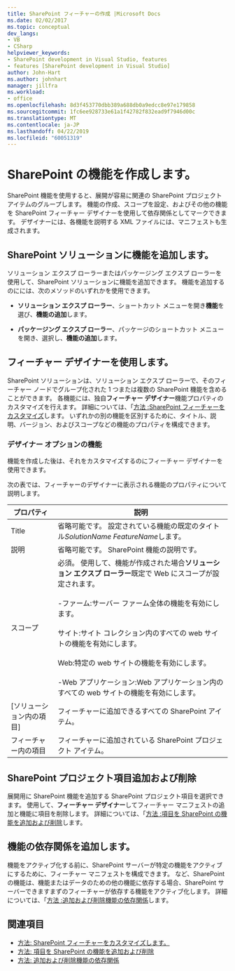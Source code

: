 ```yaml
---
title: SharePoint フィーチャーの作成 |Microsoft Docs
ms.date: 02/02/2017
ms.topic: conceptual
dev_langs:
- VB
- CSharp
helpviewer_keywords:
- SharePoint development in Visual Studio, features
- features [SharePoint development in Visual Studio]
author: John-Hart
ms.author: johnhart
manager: jillfra
ms.workload:
- office
ms.openlocfilehash: 8d3f453770dbb389a688db0a9edcc8e97e179858
ms.sourcegitcommit: 1fc6ee928733e61a1f42782f832ead9f7946d00c
ms.translationtype: MT
ms.contentlocale: ja-JP
ms.lasthandoff: 04/22/2019
ms.locfileid: "60051319"
---
```

# <a name="create-sharepoint-features"></a>SharePoint の機能を作成します。
  SharePoint 機能を使用すると、展開が容易に関連の SharePoint プロジェクト アイテムのグループします。 機能の作成、スコープを設定、およびその他の機能を SharePoint フィーチャー デザイナーを使用して依存関係としてマークできます。 デザイナーには、各機能を説明する XML ファイルには、マニフェストも生成されます。

## <a name="add-features-to-the-sharepoint-solution"></a>SharePoint ソリューションに機能を追加します。
 ソリューション エクスプ ローラーまたはパッケージング エクスプ ローラーを使用して、SharePoint ソリューションに機能を追加できます。 機能を追加するのにには、次のメソッドのいずれかを使用できます。

- **ソリューション エクスプ ローラー**、ショートカット メニューを開き**機能**を選び、**機能の追加**します。

- **パッケージング エクスプ ローラー**、パッケージのショートカット メニューを開き、選択し、**機能の追加**します。

## <a name="using-the-feature-designer"></a>フィーチャー デザイナーを使用します。
 SharePoint ソリューションは、ソリューション エクスプ ローラーで、そのフィーチャー ノードでグループ化された 1 つまたは複数の SharePoint 機能を含めることができます。 各機能には、独自**フィーチャー デザイナー**機能プロパティのカスタマイズを行えます。 詳細については、「[方法 :SharePoint フィーチャーをカスタマイズ](../sharepoint/how-to-customize-a-sharepoint-feature.md)します。 いずれかの別の機能を区別するために、タイトル、説明、バージョン、およびスコープなどの機能のプロパティを構成できます。

### <a name="feature-designer-options"></a>デザイナー オプションの機能
 機能を作成した後は、それをカスタマイズするのにフィーチャー デザイナーを使用できます。

 次の表では、フィーチャーのデザイナーに表示される機能のプロパティについて説明します。

|プロパティ|説明|
|--------------|-----------------|
|Title|省略可能です。 設定されている機能の既定のタイトル*SolutionName* *FeatureName*します。|
|説明|省略可能です。 SharePoint 機能の説明です。|
|スコープ|必須。 使用して、機能が作成された場合**ソリューション エクスプ ローラー**既定で Web にスコープが設定されます。<br /><br /> -ファーム:サーバー ファーム全体の機能を有効にします。<br /><br /> サイト:サイト コレクション内のすべての web サイトの機能を有効にします。<br /><br /> Web:特定の web サイトの機能を有効にします。<br /><br /> -Web アプリケーション:Web アプリケーション内のすべての web サイトの機能を有効にします。|
|[ソリューション内の項目]|フィーチャーに追加できるすべての SharePoint アイテム。|
|フィーチャー内の項目|フィーチャーに追加されている SharePoint プロジェクト アイテム。|

## <a name="add-and-remove-sharepoint-project-items"></a>SharePoint プロジェクト項目追加および削除
 展開用に SharePoint 機能を追加する SharePoint プロジェクト項目を選択できます。 使用して、**フィーチャー デザイナー**してフィーチャー マニフェストの追加と機能に項目を削除します。 詳細については、「[方法 :項目を SharePoint の機能を追加および削除](../sharepoint/how-to-add-and-remove-items-to-sharepoint-features.md)します。

## <a name="add-feature-dependencies"></a>機能の依存関係を追加します。
 機能をアクティブ化する前に、SharePoint サーバーが特定の機能をアクティブにするために、フィーチャー マニフェストを構成できます。 など、SharePoint の機能は、機能またはデータのための他の機能に依存する場合、SharePoint サーバーできますまずのフィーチャーが依存する機能をアクティブ化します。 詳細については、「[方法 :追加および削除機能の依存関係](../sharepoint/how-to-add-and-remove-feature-dependencies.md)します。

## <a name="see-also"></a>関連項目
- [方法: SharePoint フィーチャーをカスタマイズします。](../sharepoint/how-to-customize-a-sharepoint-feature.md)
- [方法: 項目を SharePoint の機能を追加および削除](../sharepoint/how-to-add-and-remove-items-to-sharepoint-features.md)
- [方法: 追加および削除機能の依存関係](../sharepoint/how-to-add-and-remove-feature-dependencies.md)
